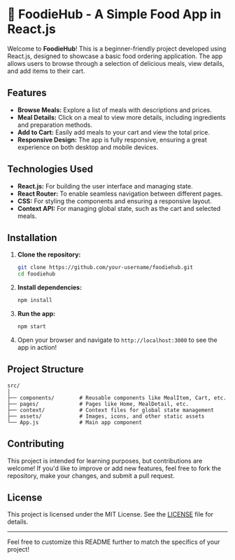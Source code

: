 # 🍔 FoodieHub - A Simple Food App in React.js

Welcome to **FoodieHub**! This is a beginner-friendly project developed using React.js, designed to showcase a basic food ordering application. The app allows users to browse through a selection of delicious meals, view details, and add items to their cart.

## Features

- **Browse Meals:** Explore a list of meals with descriptions and prices.
- **Meal Details:** Click on a meal to view more details, including ingredients and preparation methods.
- **Add to Cart:** Easily add meals to your cart and view the total price.
- **Responsive Design:** The app is fully responsive, ensuring a great experience on both desktop and mobile devices.

## Technologies Used

- **React.js:** For building the user interface and managing state.
- **React Router:** To enable seamless navigation between different pages.
- **CSS:** For styling the components and ensuring a responsive layout.
- **Context API:** For managing global state, such as the cart and selected meals.

## Installation

1. **Clone the repository:**
   ```bash
   git clone https://github.com/your-username/foodiehub.git
   cd foodiehub
   ```

2. **Install dependencies:**
   ```bash
   npm install
   ```

3. **Run the app:**
   ```bash
   npm start
   ```

4. Open your browser and navigate to `http://localhost:3000` to see the app in action!

## Project Structure

```plaintext
src/
│
├── components/        # Reusable components like MealItem, Cart, etc.
├── pages/             # Pages like Home, MealDetail, etc.
├── context/           # Context files for global state management
├── assets/            # Images, icons, and other static assets
└── App.js             # Main app component
```

## Contributing

This project is intended for learning purposes, but contributions are welcome! If you'd like to improve or add new features, feel free to fork the repository, make your changes, and submit a pull request.

## License

This project is licensed under the MIT License. See the [LICENSE](LICENSE) file for details.

---

Feel free to customize this README further to match the specifics of your project!
